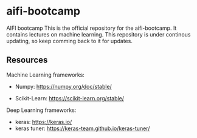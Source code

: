 # aifi-bootcamp
AIFI bootcamp
This is the official repository for the aifi-bootcamp. It contains lectures on machine learning. This repository is under continous updating, so keep comming back to it for updates.

## Resources
Machine Learning frameworks:
* Numpy: https://numpy.org/doc/stable/

* Scikit-Learn: https://scikit-learn.org/stable/


Deep Learning frameworks:
* keras: https://keras.io/
* keras tuner: https://keras-team.github.io/keras-tuner/
